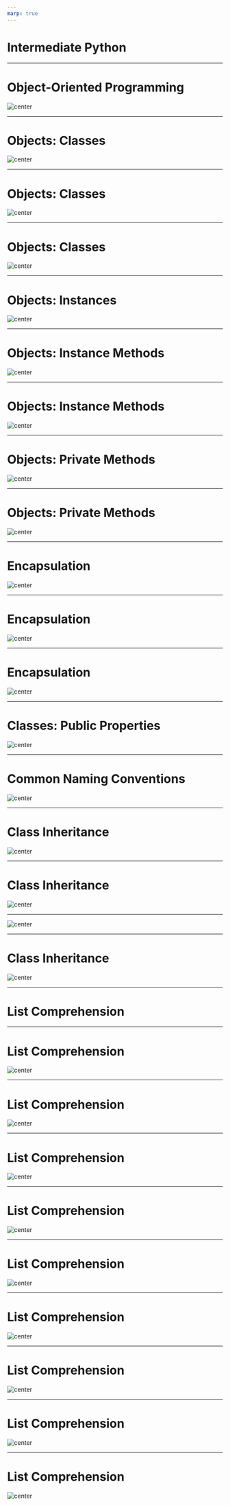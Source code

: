 ```yaml
---
marp: true
---
```


<style>
img[alt~="center"] {
  display: block;
  margin: 0 auto;
}
</style>

# Intermediate Python

<!--
SciKit-learn and Tensorflow both require us to understand objects and inheritance for some common use cases. Intermediate Python introduces the concept of object-oriented programming (OOP) to prepare us to use the scikit-learn and Tensorflow features that require object extension. List comprehension and lambdas are also included in this unit, since they are popular Python features that can be very useful, especially during data prep and exploration. 

-->

---

# Object-Oriented Programming

![center](res/intermediatepython01.png)

<!--

Object-Oriented Programming is a programming paradigm that organizes data into classes.

What does “programming paradigm” mean?
  * It is a style of programming; object-oriented programming is one particular style that organizes data into objects within classes.

Sometimes when the data structures available are not complex or specialized enough, you need a class to hold your data.

Let's consider an example where a teacher wants to create a program where they can keep track of students' grades.
  * Wants a way to hold the following values: name, student ID, and grade
  * Wants methods to get a grade, change a grade, and print a grade
  * How could they organize all this capability in one program?

Image Details:
* [intermediatepython01.png](http://www.google.com): Copyright Google
-->

---

# Objects: Classes

![center](res/intermediatepython02.png)

<!--

We can use classes to create objects that have attributes and methods.

Look at the code and decide what looks familiar/new and maybe even predict how those new items will work.

Image Details:
* [intermediatepython02.png](http://www.google.com): Copyright Google
-->

---

# Objects: Classes

![center](res/intermediatepython03.png)

<!--
Looking at the code...
* Class → This is a keyword to tell Python you are starting a class declaration. This is always followed by the class name and a colon.
  * Everything following this declaration is like a blueprint for instances of this class.
  * It shows the data each instance will hold and methods that can be called on.
* __init__ → It is called as a constructor for a class.
  * Every class is required to have one; it shows the data each object of a class will hold.
  * Note that it's a private member. We will learn more about this later.
* __grade: The underscores indicate that grade is a private member variable, meaning it can’t be accessed or edited outside of the class. We'll get into more about this later.
* Self → It is used to refer to objects in a class.
  *  When “self” is an argument coming into a method, you don’t actually need to include that when calling the method.
  * “self” is implied as the instance of the class you declare before the dot.
* STUDENT_ROSTER → It's a constant value. In this case, presumably it's a constant list of students in the class.
* Methods → This is a collection of functions that can be run on an object of a given class.

Image Details:
* [intermediatepython03.png](http://www.google.com): Copyright Google
-->

--- 

# Objects: Classes

![center](res/intermediatepython04.png)

<!--
Now let's break it all down in more detail. 

Image Details:
* [intermediatepython04.png](http://www.google.com): Copyright Google
-->

--- 

# Objects: Instances

![center](res/intermediatepython05.png)

<!--
Instances are the actual object, i.e., the actual physical representation in memory of a “thing” of the type defined by the class.

Every class needs a constructor to show the computer what data members it should be allocating memory for each time an instance is created.

“Elon” is an instance of our class. His student ID is 2341 and his grade is a B+. 

Now that we have an instance of a class, we can manipulate that instance with methods defined in the class.

Image Details:
* [intermediatepython05.png](http://www.google.com): Copyright Google
-->

---

# Objects: Instance Methods

![center](res/intermediatepython06.png)

<!--
This is an example of how a function can be called on an instance of a class.

* Notice how you call the function.
  * When “self” is an argument of a method, you don’t actually need to include that when calling the method.
  * “self” is implied as the instance of the class you declare before the dot.

This type of method is called a “getter” method, as it's used to get access to variables in a class.
  * We will see why this might be necessary later.

Image Details:
* [intermediatepython06.png](http://www.google.com): Copyright Google
-->

---

# Objects: Instance Methods

![center](res/intermediatepython07.png)

<!--
This is an example of how a function can be created to change the data in an instance of a class.

Notice how you call the function.
  * “self” is still implied as Elon.
  * However, this time we also need a new_grade, and this is passed in as a typical argument in Python.

This type of method is called a “setter,” and we will see why later.

Image Details:
* [intermediatepython07.png](http://www.google.com): Copyright Google
-->

---

# Objects: Private Methods

![center](res/intermediatepython08.png)

<!--
__check_id is a **private** method.

These are methods that are only helper methods to others in the class and cannot be accessed outside of it.

Let's see how the helper method _check_id can be useful. 

Image Details:
* [intermediatepython08.png](http://www.google.com): Copyright Google
-->

---

# Objects: Private Methods

![center](res/intermediatepython09.png)

<!--
Here we can see that having the private helper function can stop you from accidentally messing up and adding a grade for an unknown student.

Image Details:
* [intermediatepython09.png](http://www.google.com): Copyright Google
-->

---

# Encapsulation

![center](res/intermediatepython10.png)

<!--

Encapsulation ensures that properties of a class are only accessed and modified in the ways that are explicitly and intentionally allowed.

Remember the “getter” and “setter” methods. This is why we had them!
  * Getters and setters allow safe ways to access private variables.

Private methods allow you the ability to maintain functionality you want for helper functions while not allowing anything outside of the class to manipulate it in a way you do not want. Additional examples of this later will make it more clear what kind of use cases this is helpful for.

Helpful reads:
* See http://www.cems.uwe.ac.uk/~jsa/UMLJavaShortCourse09/CGOutput/Unit3/unit3(0809)/page_13.htm for a summary
* https://dbader.org/blog/meaning-of-underscores-in-python

Image Details:
* [intermediatepython10.png](http://www.google.com): Copyright Google
-->

---

# Encapsulation

![center](res/intermediatepython11.png)

<!--
@Exercise (5 minutes): {
Ask students to break into pairs and discuss what they think will be printed in each of these cases.
}

Image Details:
* [intermediatepython11.png](http://www.google.com): Copyright Google
-->

---

# Encapsulation

![center](res/intermediatepython12.png)

<!--
print(Elon.student_id) - This works! We’re just accessing a public member variable.
print(Elon.__grade) - This doesn’t work! Our variable isn’t accessible outside of our class.
print(Elon.get_grade()) - This works! Our method is accessible outside of our class and will return the grade.
print(Elon._Student__grade) - This works, too! If you add the class name before the variable or method name, you are allowed to access internal variables and methods.

Image Details:
* [intermediatepython12.png](http://www.google.com): Copyright Google
-->

---


# Classes: Public Properties

![center](res/intermediatepython14.png)

<!--
Encapsulation prevents **some** properties of classes from being accessed by outside code, but objects are designed to work with the rest of your codebase. Many properties of classes are made public, which means that they are accessible outside of the class.

You can write functions outside of classes that will interact with objects much like they do inside the class. The difference is that you have to pass the object as an argument, and reference that object instead of self.

Notice how student_id is an attribute and does not require (), while get_grade is a method and does require (). 

Image Details:
* [intermediatepython14.png](http://www.google.com): Copyright Google
-->

---

# Common Naming Conventions

![center](res/intermediatepython13.png)

<!--
Go through each naming convention. It may be helpful to save this slide as a reference.  

Image Details:
* [intermediatepython13.png](http://www.google.com): Copyright Google
-->

---

# Class Inheritance

![center](res/intermediatepython15.png)

<!--
Here we see a scenario where it's helpful to have a way to make classes closely related, as they share similar data structures.

Image Details:
* [intermediatepython15.png](http://www.google.com): Copyright Google
-->

--- 

# Class Inheritance

![center](res/intermediatepython16.png)

<!--
Inheritance structures are hierarchical relationships between classes.
  * They can have any number of classes inherit from other classes and create complex hierarchies.

For now we will just look at one parent class with 3 child classes.

The child class inherits all characteristics of the parent class and you can add on.
  * Look how we declare variables in Student(Person).
  * We get all the variables from super(), and we can declare our own.

Note: A student is a person, but a person is not a student.
  * Similarly, a square is a rectangle is a polygon, but not the other way around.


Helpful reads:
* https://web.stanford.edu/class/archive/cs/cs106b/cs106b.1152/preview-inheritance.shtml
* http://www.jesshamrick.com/2011/05/18/an-introduction-to-classes-and-inheritance-in-python/
* Also Multiple inheritance in Python (https://pythonbasics.org/multiple-inheritance/)

Image Details:
* [intermediatepython16.png](http://www.google.com): Copyright Google
-->

---

![center](res/intermediatepython17.png)

<!--
Walk through the different variables and reinforce the super() concept.

Image Details:
* [intermediatepython17.png](http://www.google.com): Copyright Google
-->

---

# Class Inheritance

![center](res/intermediatepython18.png)

<!--

Methods can also be inherited and can be overwritten by child classes. We can call inherited methods on Elon our student, just like normal. Or we can modify methods inside a child class and override the parent method.

Image Details:
* [intermediatepython18.png](http://www.google.com): Copyright Google
-->

---

# List Comprehension

<!--
Now that we've covered classes, let's move on to another popular concept in Python: list comprehension.

-->

---

# List Comprehension

![center](res/intermediatepython19.png)

<!--

@Exercise (5 minutes): {
Ask students to break into pairs and discuss other possible ways to populate a list of data, rather than directly hard-coding values.

Hints: 
 * What coding concepts are often used for repetitive actions like adding something to a list?
 * Can you think of a way to generate a list of random numbers?
}

Image Details:
* [intermediatepython19.png](http://www.google.com): Copyright Google
-->

---

# List Comprehension

![center](res/intermediatepython20.png)

<!--
Walk through each of the listed ways to generate a list of data.
 * Note: An underscore is used instead of a variable in the for loop because we don’t have any use for the variable. It is good practice to avoid initializing variables if you don't need them.

None of these are very elegant. Can we think of a more efficient way?

Image Details:
* [intermediatepython20.png](http://www.google.com): Copyright Google
-->

---

# List Comprehension

![center](res/intermediatepython21.png)

<!--
List comprehensions are a clearer and more concise way of generating lists of data.

They contain the same elements as a normal for loop, just arranged differently and enclosed within brackets.

The basic syntax for a list comprehension can be seen in the slide, and is as follows:
  * An open bracket,
  * followed by an expression,
  * followed by zero or more for clauses,
  * followed by zero or more if clauses,
  * followed by a close bracket.

The list comprehension always returns a new list, which contains the result of evaluating the for and if clauses on the expression.

The expression can be anything - from a simple variable to a complex function call - which makes list comprehensions very flexible.

Image Details:
* [intermediatepython21.png](http://www.google.com): Copyright Google
-->

---

# List Comprehension

![center](res/intermediatepython22.png)

<!--

@Exercise (5 minutes): {
Ask students to try to rewrite the for loop on this slide as a list comprehension.
}

Image Details:
* [intermediatepython22.png](http://www.google.com): Copyright Google
-->

---

# List Comprehension

![center](res/intermediatepython23.png)

<!--
We can see that it follows the exact formula at the bottom of the slide and can still use our for loop without the variable.

Image Details:
* [intermediatepython23.png](http://www.google.com): Copyright Google
--> 

--- 

# List Comprehension

![center](res/intermediatepython24.png)

<!--
If you want to check something before adding it to the list, you can, by using an if statement.

Image Details:
* [intermediatepython24.png](http://www.google.com): Copyright Google
-->

---

# List Comprehension

![center](res/intermediatepython25.png)

<!--

@Exercise (5 minutes): {
Ask students to try to make the for loop on this slide into a list comprehension that includes the conditional statement.
}

Image Details:
* [intermediatepython25.png](http://www.google.com): Copyright Google
-->

---

# List Comprehension

![center](res/intermediatepython26.png)

<!--
Here is the answer. What kind of list will we end up with?

Image Details:
* [intermediatepython26.png](http://www.google.com): Copyright Google
-->

---

# List Comprehension

![center](res/intermediatepython27.png)


<!--
Because we added the condition that x had to be an even number (dividing by two gave no remainder), we only got five items in this list instead of 10, even though we looped over all the numbers in range(10).

Image Details:
* [intermediatepython27.png](http://www.google.com): Copyright Google
-->
